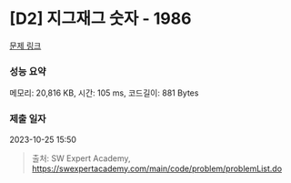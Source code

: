 # [D2] 지그재그 숫자 - 1986 

[문제 링크](https://swexpertacademy.com/main/code/problem/problemDetail.do?contestProbId=AV5PxmBqAe8DFAUq) 

### 성능 요약

메모리: 20,816 KB, 시간: 105 ms, 코드길이: 881 Bytes

### 제출 일자

2023-10-25 15:50



> 출처: SW Expert Academy, https://swexpertacademy.com/main/code/problem/problemList.do